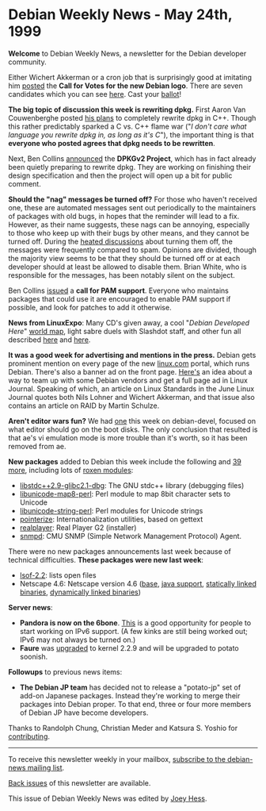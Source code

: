 
Debian Weekly News - May 24th, 1999
===================================



**Welcome** to Debian Weekly News, a newsletter for the Debian developer
community.





Either Wichert Akkerman or a cron job that is surprisingly good at imitating him
[posted](https://www.debian.org/News/weekly/1999/21/mail#mail1) the **Call for Votes for the new Debian logo**.
There are seven candidates which you can see
[here](https://vote.debian.org/1999/vote_0004). Cast your
[ballot](https://lists.debian.org/debian-devel-announce-9905/msg00024.html)!




**The big topic of discussion this week is rewriting dpkg.** First
Aaron Van Couwenberghe posted
[his
plans](https://lists.debian.org/debian-devel-9905/msg01250.html) to completely rewrite dpkg in C++. Though this rather predictably
sparked a C vs. C++ flame war ("*I don't care what language you rewrite
dpkg in, as long as it's C*"), the important thing is that **everyone who
posted agrees that dpkg needs to be rewritten**.




Next, Ben Collins
[announced](https://lists.debian.org/debian-devel-9905/msg01405.html) the **DPKGv2 Project**, which has in fact already been
quietly preparing to rewrite dpkg. They are working on finishing their design
specification and then the project will open up a bit for public comment.




**Should the "nag" messages be turned off?** For those who haven't
received one, these are automated messages sent out periodically to the
maintainers of packages with old bugs, in hopes that the reminder will lead
to a fix. However, as their name suggests, these nags can be annoying,
especially to those who keep up with their bugs by other means, and they
cannot be turned off. During the
[heated
discussions](https://lists.debian.org/debian-devel-9905/msg01168.html) about turning them off, the messages were frequently compared
to spam. Opinions are divided, though the majority view seems to be that they
should be turned off or at each developer should at least be allowed to
disable them. Brian White, who is responsible for the messages, has been
notably silent on the subject.




Ben Collins
[issued](https://lists.debian.org/debian-devel-9905/msg01544.html)
a **call for PAM support**. Everyone who maintains packages that could use
it are encouraged to enable PAM support if possible, and look for patches to
add it otherwise.




**News from LinuxExpo**: Many CD's given away, a cool "*Debian
Developed Here*"
[world map](https://www.debian.org/~jgoerzen/lexpo-photos/thursday/Image16.jpg), light sabre duels with Slashdot staff, and other fun all
described
[here](https://lists.debian.org/debian-devel-9905/msg01551.html)
and [here](https://lists.debian.org/debian-devel-9905/msg01707.html).




**It was a good week for advertising and mentions in the press.**
Debian gets prominent mention on every page of the new
[linux.com](http://www.linux.com/) portal, which runs Debian.
There's also a banner ad on the front page.
[Here's](https://lists.debian.org/debian-devel-9905/msg01619.html) an idea about a way to team up with some Debian vendors and get a full
page ad in Linux Journal. Speaking of which, an article on Linux Standards in
the June Linux Journal quotes both Nils Lohner and Wichert Akkerman, and that
issue also contains an article on RAID by Martin Schulze.




**Aren't editor wars fun?** We had [one](https://lists.debian.org/debian-devel-9905/msg01537.html) this
week on debian-devel, focused on what editor should go on the boot disks. The
only conclusion that resulted is that ae's vi emulation mode is more trouble
than it's worth, so it has been removed from ae.




**New packages** added to Debian this week include the following and
[39 more](http://master.debian.org/~tausq/newpkgs.html), including
lots of [roxen modules](https://packages.debian.org/libroxen):



* [libstdc++2.9-glibc2.1-dbg](https://www.debian.org/News/weekly/oldurl?../../../../Packages/unstable/devel/libstdc++2.9-glibc2.1-dbg.html): The GNU stdc++ library (debugging files)
* [libunicode-map8-perl](https://packages.debian.org/unstable/interpreters/libunicode-map8-perl): Perl module to map 8bit character sets to Unicode
* [libunicode-string-perl](https://packages.debian.org/unstable/interpreters/libunicode-string-perl): Perl modules for Unicode strings
* [pointerize](https://packages.debian.org/unstable/devel/pointerize): Internationalization utilities, based on gettext
* [realplayer](https://packages.debian.org/unstable/net/realplayer): Real Player G2 (installer)
* [snmpd](https://packages.debian.org/unstable/net/snmpd): CMU SNMP (Simple Network Management Protocol) Agent.



There were no new packages announcements last week because of technical
difficulties. **These packages were new last week**:


* [lsof-2.2](https://packages.debian.org/unstable/utils/lsof-2.2): lists open files
* Netscape 4.6: Netscape version 4.6 ([base](https://www.debian.org/News/weekly/oldurl?../../../../Packages/unstable/web/netscape-base-46.html),
[java support](https://www.debian.org/News/weekly/oldurl?../../../../Packages/unstable/web/netscape-java-46.html),
[statically linked binaries](https://www.debian.org/News/weekly/oldurl?../../../../Packages/unstable/web/netscape-smotif-46.html),
[dynamically linked binaries](https://www.debian.org/News/weekly/oldurl?../../../../Packages/unstable/web/netscape-dmotif-46.html))



**Server news**:



* **Pandora is now on the 6bone**.
[This](https://lists.debian.org/debian-devel-9905/msg01836.html)
is a good opportunity for people to start working on IPv6 support.
(A few kinks are still being worked out; IPv6 may not always be turned on.)
* **Faure** was
[upgraded](https://lists.debian.org/debian-alpha-9905/msg00118.html)
to kernel 2.2.9 and will be upgraded to potato soonish.



**Followups** to previous news items:



* **The Debian JP team** has decided not to release a "potato-jp" set of
add-on Japanese packages. Instead they're working to merge their packages
into Debian proper. To that end, three or four more members of Debian JP
have become developers.



Thanks to Randolph Chung, Christian Meder and Katsura S. Yoshio for
[contributing](https://www.debian.org/News/weekly/contributing).





---



 To receive this newsletter weekly in your mailbox, [subscribe to the debian-news mailing list](https://lists.debian.org/debian-news/).



[Back issues](https://www.debian.org/News/weekly/) of this newsletter are available.



This issue of Debian Weekly News was edited by [Joey Hess](mailto:dwn@debian.org).




